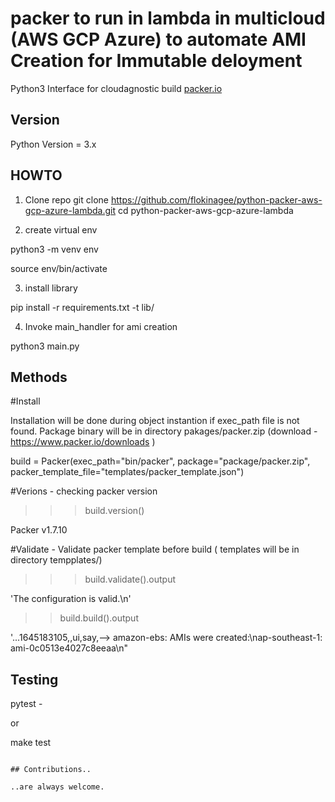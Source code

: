 packer to run in lambda in multicloud (AWS GCP Azure) to automate AMI Creation for Immutable deloyment
=============


Python3 Interface for cloudagnostic build [packer.io](http://www.packer.io)

## Version
Python Version = 3.x

## HOWTO
1) Clone repo
git clone https://github.com/flokinagee/python-packer-aws-gcp-azure-lambda.git
cd python-packer-aws-gcp-azure-lambda

2) create virtual env

python3 -m venv env

source env/bin/activate

3) install library

pip install -r requirements.txt -t lib/

4) Invoke main_handler for ami creation

python3 main.py

## Methods ###

#Install

Installation will be done during object instantion if exec_path file is not found. Package binary will be in directory pakages/packer.zip (download - https://www.packer.io/downloads )

build = Packer(exec_path="bin/packer", package="package/packer.zip", packer_template_file="templates/packer_template.json")


#Verions - checking packer version
>>>build.version()

Packer v1.7.10

#Validate - Validate packer template before build ( templates will be in directory tempplates/)
>>> build.validate().output

'The configuration is valid.\n'

>>build.build().output

'...1645183105,,ui,say,--> amazon-ebs: AMIs were created:\\nap-southeast-1: ami-0c0513e4027c8eeaa\\n"




## Testing

pytest -

or

make test
```

## Contributions..

..are always welcome.
